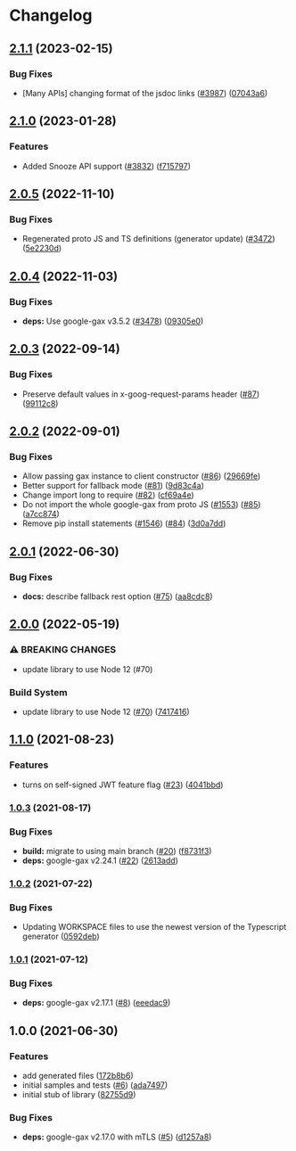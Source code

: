 # Changelog

## [2.1.1](https://github.com/googleapis/google-cloud-node/compare/gke-connect-gateway-v2.1.0...gke-connect-gateway-v2.1.1) (2023-02-15)


### Bug Fixes

* [Many APIs] changing format of the jsdoc links ([#3987](https://github.com/googleapis/google-cloud-node/issues/3987)) ([07043a6](https://github.com/googleapis/google-cloud-node/commit/07043a629545ad418f33f90f9f96147a136e1728))

## [2.1.0](https://github.com/googleapis/google-cloud-node/compare/gke-connect-gateway-v2.0.5...gke-connect-gateway-v2.1.0) (2023-01-28)


### Features

* Added Snooze API support ([#3832](https://github.com/googleapis/google-cloud-node/issues/3832)) ([f715797](https://github.com/googleapis/google-cloud-node/commit/f715797a46cdd2bf4dffc1a82378986941fd6d79))

## [2.0.5](https://github.com/googleapis/google-cloud-node/compare/gke-connect-gateway-v2.0.4...gke-connect-gateway-v2.0.5) (2022-11-10)


### Bug Fixes

* Regenerated proto JS and TS definitions (generator update) ([#3472](https://github.com/googleapis/google-cloud-node/issues/3472)) ([5e2230d](https://github.com/googleapis/google-cloud-node/commit/5e2230dfc4302bb2ac9628ff4200eb46509e103d))

## [2.0.4](https://github.com/googleapis/google-cloud-node/compare/gke-connect-gateway-v2.0.3...gke-connect-gateway-v2.0.4) (2022-11-03)


### Bug Fixes

* **deps:** Use google-gax v3.5.2 ([#3478](https://github.com/googleapis/google-cloud-node/issues/3478)) ([09305e0](https://github.com/googleapis/google-cloud-node/commit/09305e06548b89dc17bb3d3167e2d1e69588caa4))

## [2.0.3](https://github.com/googleapis/nodejs-gke-connect-gateway/compare/v2.0.2...v2.0.3) (2022-09-14)


### Bug Fixes

* Preserve default values in x-goog-request-params header ([#87](https://github.com/googleapis/nodejs-gke-connect-gateway/issues/87)) ([99112c8](https://github.com/googleapis/nodejs-gke-connect-gateway/commit/99112c89e562b257cae232cc38d7769d77f04731))

## [2.0.2](https://github.com/googleapis/nodejs-gke-connect-gateway/compare/v2.0.1...v2.0.2) (2022-09-01)


### Bug Fixes

* Allow passing gax instance to client constructor ([#86](https://github.com/googleapis/nodejs-gke-connect-gateway/issues/86)) ([29669fe](https://github.com/googleapis/nodejs-gke-connect-gateway/commit/29669fee06b214a8619b9815283f8778a82a5aac))
* Better support for fallback mode ([#81](https://github.com/googleapis/nodejs-gke-connect-gateway/issues/81)) ([9d83c4a](https://github.com/googleapis/nodejs-gke-connect-gateway/commit/9d83c4a3a1f0b8b431d7a7b89d22405a8a26be04))
* Change import long to require ([#82](https://github.com/googleapis/nodejs-gke-connect-gateway/issues/82)) ([cf69a4e](https://github.com/googleapis/nodejs-gke-connect-gateway/commit/cf69a4e8dff40dc0eeead51a746eeab1ed9efa12))
* Do not import the whole google-gax from proto JS ([#1553](https://github.com/googleapis/nodejs-gke-connect-gateway/issues/1553)) ([#85](https://github.com/googleapis/nodejs-gke-connect-gateway/issues/85)) ([a7cc874](https://github.com/googleapis/nodejs-gke-connect-gateway/commit/a7cc87499841e940cc4298cbf620e45a4831238d))
* Remove pip install statements ([#1546](https://github.com/googleapis/nodejs-gke-connect-gateway/issues/1546)) ([#84](https://github.com/googleapis/nodejs-gke-connect-gateway/issues/84)) ([3d0a7dd](https://github.com/googleapis/nodejs-gke-connect-gateway/commit/3d0a7dd8d308c9ff53b969f5ef91f5f836751343))

## [2.0.1](https://github.com/googleapis/nodejs-gke-connect-gateway/compare/v2.0.0...v2.0.1) (2022-06-30)


### Bug Fixes

* **docs:** describe fallback rest option ([#75](https://github.com/googleapis/nodejs-gke-connect-gateway/issues/75)) ([aa8cdc8](https://github.com/googleapis/nodejs-gke-connect-gateway/commit/aa8cdc8607b44eea8bcc6b7065c01818857a8d70))

## [2.0.0](https://github.com/googleapis/nodejs-gke-connect-gateway/compare/v1.1.0...v2.0.0) (2022-05-19)


### ⚠ BREAKING CHANGES

* update library to use Node 12 (#70)

### Build System

* update library to use Node 12 ([#70](https://github.com/googleapis/nodejs-gke-connect-gateway/issues/70)) ([7417416](https://github.com/googleapis/nodejs-gke-connect-gateway/commit/741741665d6dbdfe70e51ed0f181e8791bac4716))

## [1.1.0](https://www.github.com/googleapis/nodejs-gke-connect-gateway/compare/v1.0.3...v1.1.0) (2021-08-23)


### Features

* turns on self-signed JWT feature flag ([#23](https://www.github.com/googleapis/nodejs-gke-connect-gateway/issues/23)) ([4041bbd](https://www.github.com/googleapis/nodejs-gke-connect-gateway/commit/4041bbd7361a8aecfb86a886d0c7661db52c2e31))

### [1.0.3](https://www.github.com/googleapis/nodejs-gke-connect-gateway/compare/v1.0.2...v1.0.3) (2021-08-17)


### Bug Fixes

* **build:** migrate to using main branch ([#20](https://www.github.com/googleapis/nodejs-gke-connect-gateway/issues/20)) ([f8731f3](https://www.github.com/googleapis/nodejs-gke-connect-gateway/commit/f8731f3b957562977f70e7de6b6737ffbffa81d1))
* **deps:** google-gax v2.24.1 ([#22](https://www.github.com/googleapis/nodejs-gke-connect-gateway/issues/22)) ([2613add](https://www.github.com/googleapis/nodejs-gke-connect-gateway/commit/2613add6ed97059ef8e76e333c885d69afa4365c))

### [1.0.2](https://www.github.com/googleapis/nodejs-gke-connect-gateway/compare/v1.0.1...v1.0.2) (2021-07-22)


### Bug Fixes

* Updating WORKSPACE files to use the newest version of the Typescript generator ([0592deb](https://www.github.com/googleapis/nodejs-gke-connect-gateway/commit/0592deb506d1ec6493c25c110b1ba45d20f188b5))

### [1.0.1](https://www.github.com/googleapis/nodejs-gke-connect-gateway/compare/v1.0.0...v1.0.1) (2021-07-12)


### Bug Fixes

* **deps:** google-gax v2.17.1 ([#8](https://www.github.com/googleapis/nodejs-gke-connect-gateway/issues/8)) ([eeedac9](https://www.github.com/googleapis/nodejs-gke-connect-gateway/commit/eeedac9d30407e6fccee6e149246c63dfb9d4b3e))

## 1.0.0 (2021-06-30)


### Features

* add generated files ([172b8b6](https://www.github.com/googleapis/nodejs-gke-connect-gateway/commit/172b8b6717fdc76f2d92c21ba9d12417795d03f3))
* initial samples and tests ([#6](https://www.github.com/googleapis/nodejs-gke-connect-gateway/issues/6)) ([ada7497](https://www.github.com/googleapis/nodejs-gke-connect-gateway/commit/ada7497a6a5881c2a5b686e16f3a744d5f34a969))
* initial stub of library ([82755d9](https://www.github.com/googleapis/nodejs-gke-connect-gateway/commit/82755d93262e35bed9aae0693efcc47df4b3b5dc))


### Bug Fixes

* **deps:** google-gax v2.17.0 with mTLS ([#5](https://www.github.com/googleapis/nodejs-gke-connect-gateway/issues/5)) ([d1257a8](https://www.github.com/googleapis/nodejs-gke-connect-gateway/commit/d1257a83a04171b6ec0e8fe1196cb3fb160b9161))
